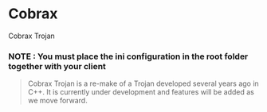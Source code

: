 # Cobrax
Cobrax Trojan

### NOTE : You must place the ini configuration in the root folder together with your client

> Cobrax Trojan is a re-make of a Trojan developed several years ago in C++.
> It is currently under development and features will be added as we move forward.